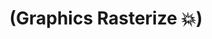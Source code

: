---
layout: default
title: "(Graphics Rasterize 💥)"
parent: C++
has_children: true
nav_order: 13
---